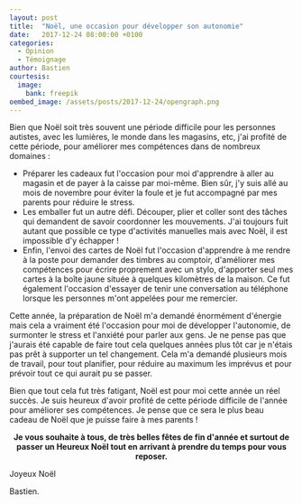 ```yaml
---
layout: post
title:  "Noël, une occasion pour développer son autonomie"
date:   2017-12-24 08:00:00 +0100
categories:
  - Opinion
  - Témoignage
author: Bastien
courtesis:
  image:
    bank: freepik
oembed_image: /assets/posts/2017-12-24/opengraph.png
---
```


<amp-img class="center" width="773" height="387" src="{{ site.amp_img_cache_url }}/assets/posts/2017-12-24/opengraph.png" alt="Joyeux Noël !" layout="responsive"></amp-img>



Bien que Noël soit très souvent une période difficile pour les personnes autistes, avec les lumières, le monde dans les magasins, etc, j'ai profité
de cette période, pour améliorer mes compétences dans de nombreux domaines&nbsp;:

 - Préparer les cadeaux fut l'occasion pour moi d'apprendre à aller au magasin et de payer à la caisse par moi-même. Bien sûr, j'y suis allé au mois de novembre pour 
éviter la foule et je fut accompagné par mes parents pour réduire le stress.
 - Les emballer fut un autre défi. Découper, plier et coller sont des tâches qui demandent de savoir coordonner les mouvements. J'ai toujours fuit autant que possible ce type 
d'activités manuelles mais avec Noël, il est impossible d'y échapper&nbsp;!
 - Enfin, l'envoi des cartes de Noël fut l'occasion d'apprendre à me rendre à la poste pour demander des timbres au comptoir, d'améliorer mes compétences pour écrire proprement avec un 
stylo, d'apporter seul mes cartes à la boîte jaune située à quelques kilomètres de la maison.
Ce fut également l'occasion d'essayer de tenir une conversation au téléphone lorsque les personnes m'ont appelées pour me remercier.

Cette année, la préparation de Noël m'a demandé énormément d'énergie mais cela a vraiment été l'occasion pour moi de développer l'autonomie, de surmonter le stress et l'anxiété pour 
parler aux gens. Je ne pense pas que j'aurais été capable de faire tout cela quelques années plus tôt car je n'étais pas prêt à supporter un tel changement.
Cela m'a demandé plusieurs mois de travail, pour tout planifier, pour réduire au maximum les imprévus et pour prévoir tout ce qui aurait pu se passer.


Bien que tout cela fut très fatigant, Noël est pour moi cette année un réel succès. Je suis heureux d'avoir profité de cette période difficile
de l'année pour améliorer ses compétences. Je pense que ce sera le plus beau cadeau de Noël que je puisse faire à mes parents&nbsp;!

<div align="center"><strong>
Je vous souhaite à tous, de très belles fêtes de fin d'année et surtout de passer un Heureux Noël tout en arrivant à prendre du temps pour vous reposer.
</strong></div>

Joyeux Noël

Bastien.

